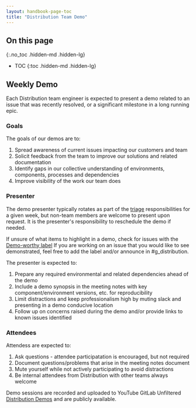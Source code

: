 ```yaml
---
layout: handbook-page-toc
title: "Distribution Team Demo"
---
```


## On this page
{:.no_toc .hidden-md .hidden-lg}

- TOC
{:toc .hidden-md .hidden-lg}

## Weekly Demo ##

Each Distribution team engineer is expected to present a demo related to an issue that was recently resolved, or a significant milestone in a long running epic.

### Goals ###
The goals of our demos are to:
1. Spread awareness of current issues impacting our customers and team
1. Solicit feedback from the team to improve our solutions and related documentation
1. Identify gaps in our collective understanding of environments, components, processes and dependencies
1. Improve visibility of the work our team does

### Presenter ###

The demo presenter typically rotates as part of the [triage](triage.html) responsibilities for a given week, but non-team members are welcome to present upon request. It is the presenter's responsibility to reschedule the demo if needed.

If unsure of what items to highlight in a demo, check for issues with the [Demo-worthy label](https://gitlab.com/groups/gitlab-org/-/issues?scope=all&utf8=%E2%9C%93&state=opened&label_name[]=demo-worthy) If you are working on an issue that you would like to see demonstrated, feel free to add the label and/or announce in #g_distribution.

The presenter is expected to:

1. Prepare any required environmental and related dependencies ahead of the demo
1. Include a demo synopsis in the meeting notes with key component/environment versions, etc. for reproducibility
1. Limit distractions and keep professionalism high by muting slack and presenting in a demo conducive location
1. Follow up on concerns raised during the demo and/or provide links to known issues identified

### Attendees ###
Attendess are expected to:
1. Ask questions - attendee participatation is encouraged, but not required
1. Document questions/problems that arise in the meeting notes document
1. Mute yourself while not actively participating to avoid distractions
1. Be internal attendees from Distribution with other teams always welcome

Demo sessions are recorded and uploaded to YouTube GitLab Unfiltered [Distribution Demos](https://www.youtube.com/playlist?list=PL05JrBw4t0KrPasGZcEUoHHIYdUtzpfA4) and are publicly available.
